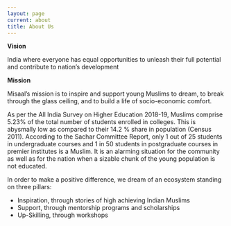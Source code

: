 ```yaml
---
layout: page
current: about
title: About Us
---
```

<!--StartFragment-->

**Vision**

India where everyone has equal opportunities to unleash their full potential and contribute to nation’s development

**Mission**

<!--StartFragment-->

Misaal’s mission is to inspire and support young Muslims to dream, to break through the glass ceiling, and to build a life of socio-economic comfort. 

As per the All India Survey on Higher Education 2018-19, Muslims comprise 5.23% of the total number of students enrolled in colleges. This is abysmally low as compared to their 14.2 % share in population (Census 2011). According to the Sachar Committee Report, only 1 out of 25 students in undergraduate courses and 1 in 50 students in postgraduate courses in premier institutes is a Muslim. It is an alarming situation for the community as well as for the nation when a sizable chunk of the young population is not educated.

In order to make a positive difference, we dream of an ecosystem standing on three pillars:

* Inspiration, through stories of high achieving Indian Muslims
* Support, through mentorship programs and scholarships
* Up-Skilling, through workshops

<!--EndFragment-->

<!--EndFragment-->

<!--EndFragment-->